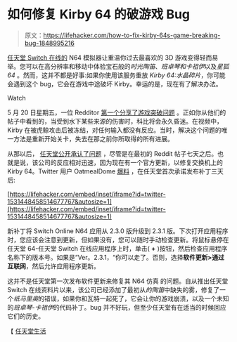 # 如何修复 Kirby 64 的破游戏 Bug

> 原文：<https://lifehacker.com/how-to-fix-kirby-64s-game-breaking-bug-1848995216>

[任天堂 Switch 在线的](https://lifehacker.com/should-you-subscribe-to-nintendo-switch-online-s-expans-1847871636) N64 模拟器让重温你过去最喜欢的 3D 游戏变得轻而易举。您可以在高分辨率和移动中体验宝石般的*时光陶笛*、*班卓琴和卡祖伊*以及*星狐 64* 。然而，这并不都是好事:如果你使用该服务重放 *Kirby 64:水晶碎片*，你可能会遇到这个 bug，它会在游戏中途破坏 Kirby。幸运的是，现在有了解决办法。

Watch

5 月 20 日星期五，一位 Redditor [第一个分享了游戏突破问题](https://www.reddit.com/r/NintendoSwitch/comments/uu2hpv/kirby_64_has_a_game_breaking_bug_in_under_water/) 。正如你从他们的帖子中看到的，当受到水下某些来源的伤害时，科比将会永久昏迷。在视频中，Kirby 在被虎鲸攻击后被冻结，对任何输入都没有反应。当时，解决这个问题的唯一方法是重新开始关卡，失去在那之前你所取得的所有进展。

从那以后， [任天堂公开承认了问题](https://twitter.com/NintendoAmerica/status/1530202669511593985?ref_src=twsrc%5Etfw%7Ctwcamp%5Etweetembed%7Ctwterm%5E1530202669511593985%7Ctwgr%5E%7Ctwcon%5Es1_&ref_url=https%3A%2F%2Fwww.nintendolife.com%2Fnews%2F2022%2F05%2Fgame-breaking-bug-discovered-in-switch-online-version-of-kirby-64) ，尽管是在最初的 Reddit 帖子七天之后。也就是说，该公司的反应相对迅速，因为现在有一个官方更新，以修复交换机上的 Kirby 64。Twitter 用户 OatmealDome [爆料](https://twitter.com/OatmealDome/status/1531448458514677767?s=20&t=1B1zsL2EuPaLDhvQBaSAWg) ，在任天堂首次承诺发布补丁三天后:

 [https://lifehacker.com/embed/inset/iframe?id=twitter-1531448458514677767&autosize=1](https://lifehacker.com/embed/inset/iframe?id=twitter-1531448458514677767&autosize=1) 

新补丁将 Switch Online N64 应用从 2.3.0 版升级到 2.3.1 版。下次打开应用程序时，您应该会注意到更新，但如果没有，您可以随时手动检查更新。将鼠标悬停在任天堂 64-任天堂 Switch 在线应用程序上时，单击( **+** )按钮，然后检查应用程序名称下的版本号。如果是“Ver。2.3.1，“你可以走了。否则，选择**软件更新>通过互联网**，然后允许应用程序更新。

这并不是任天堂第一次发布软件更新来修复其 N64 仿真 的问题。自从推出任天堂 Switch 在线资料片以来，该公司已经添加了最初从*的陶笛*中缺失的雾，修复了一个*纸马里奥*的错误，如果你和瓦特一起死了，它会让你的游戏崩溃，以及一个未知的*班卓琴-卡祖伊*的代码补丁。bug 并不好玩，但至少任天堂有在适当的时候回应它们的历史。

【 [任天堂生活](https://www.nintendolife.com/news/2022/05/switch-onlines-n64-update-is-live-version-2-3-1-kirby-64-game-breaking-bug-fixed)